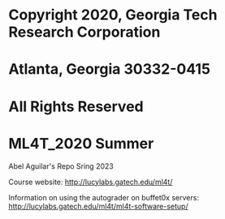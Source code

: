 # Copyright 2020, Georgia Tech Research Corporation    
# Atlanta, Georgia 30332-0415     
# All Rights Reserved  

# ML4T_2020 Summer

Abel Aguilar's Repo Sring 2023

Course website: http://lucylabs.gatech.edu/ml4t/

Information on using the autograder on buffet0x servers: http://lucylabs.gatech.edu/ml4t/ml4t-software-setup/


